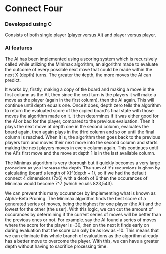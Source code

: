 # Connect Four
### Developed using C

Consists of both single player (player versus AI) and player versus player.

### AI features
The AI has been implemented using a scoring system which is recursively called while utilizing the Minimax algorithm, an algorithm made to evaluate the outcome of every possible next move that could be made within the next X (depth) turns. The greater the depth, the more moves the AI can predict.

It works by, firstly, making a copy of the board and making a move in the first column as the AI, then since the next turn is the players it will make a move as the player (again in the first column), then the AI again. This will continue until depth equals one. Once it does, depth zero tells the algorithm to return the evaluated score of the copied board's final state with those moves the algorithm made on it. It then determines if it was either good for the AI or bad for the player, compared to the previous evaluation. Then it plays the next move at depth one in the second column, evaluates the board again, then again plays in the third column and so on until the final column is reached. When it is, the algorithm then goes back to the previous players turn and moves their next move into the second column and starts making the next players moves in every column again. This continues until the AI's first move and the move at depth 1 is in the last available column.

The Minimax algorithm is very thorough but it quickly becomes a very large procedure as you increase the depth. The sum of it's recursions is given by calculating (board's length of X)^(depth + 1), so if we had the default connect 4 dimensions (7x6) with a depth of 6 then the occurances of Minimax would become 7^7 (which equals 823,543).

We can prevent this many occurances by implementing what is known as Alpha-Beta Pruning. The Minimax algorithm finds the best score of a generated series of moves, being the highest for one player (the AI) and the lowest for the other (the user). With this logic, we can cut the amount of occurances by determining if the current series of moves will be better than the previous ones or not. For example, say the AI found a series of moves where the score for the player is -30, then on the next it finds early on during evaluation that the score can only be as low as -10. This means that we can eliminate this whole branch of evaluations as the algorithm already has a better move to overcome the player. With this, we can have a greater depth without having to sacrifice processing time.